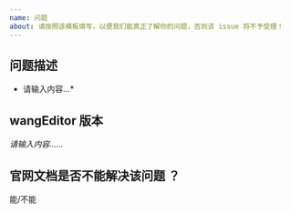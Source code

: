 ```yaml
---
name: 问题
about: 请按照该模板填写，以便我们能真正了解你的问题，否则该 issue 将不予受理！
---
```


## 问题描述

* 请输入内容...*

## wangEditor 版本

*请输入内容……*

## 官网文档是否不能解决该问题 ？

能/不能
